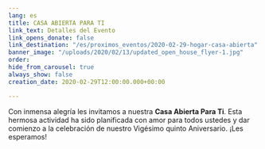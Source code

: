 ```yaml
---
lang: es
title: CASA ABIERTA PARA TI
link_text: Detalles del Evento
link_opens_donate: false
link_destination: "/es/proximos_eventos/2020-02-29-hogar-casa-abierta"
banner_image: "/uploads/2020/02/13/updated_open_house_flyer-1.jpg"
order: 
hide_from_carousel: true
always_show: false
creation_date: 2020-02-29T12:00:00.000+00:00

---
```

Con inmensa alegría les invitamos a nuestra **Casa Abierta Para Ti**. Esta hermosa actividad ha sido planificada con amor para todos ustedes y dar comienzo a la celebración de nuestro Vigésimo quinto Aniversario. ¡Les esperamos!